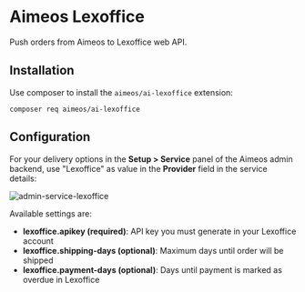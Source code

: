 # Aimeos Lexoffice

Push orders from Aimeos to Lexoffice web API.

## Installation

Use composer to install the `aimeos/ai-lexoffice` extension:

```
composer req aimeos/ai-lexoffice
```

## Configuration

For your delivery options in the **Setup > Service** panel of the Aimeos admin backend,
use "Lexoffice" as value in the **Provider** field in the service details:

![admin-service-lexoffice](https://user-images.githubusercontent.com/8647429/167571599-a2a916e1-038a-45f1-be2f-77652c3bc040.png)


Available settings are:

- **lexoffice.apikey (required)**: API key you must generate in your Lexoffice account
- **lexoffice.shipping-days (optional)**: Maximum days until order will be shipped
- **lexoffice.payment-days (optional)**: Days until payment is marked as overdue in Lexoffice
